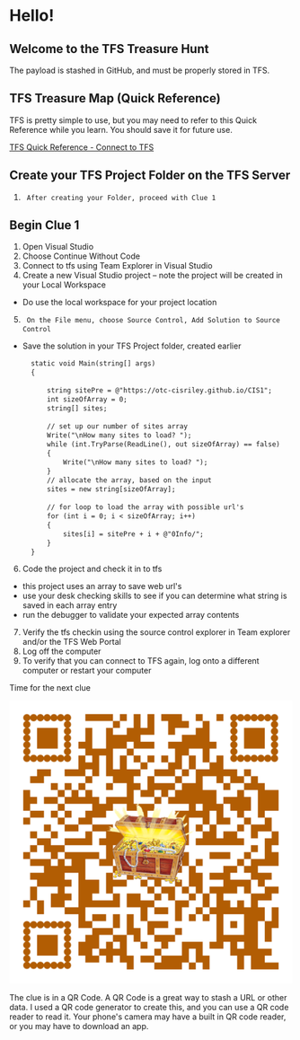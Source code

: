 # Hello!

## Welcome to the TFS Treasure Hunt
The payload is stashed in GitHub, and must be properly stored in TFS.

## TFS Treasure Map (Quick Reference)
TFS is pretty simple to use, but you may need to refer to this Quick Reference while you learn. You should save it for future use.

[TFS Quick Reference - Connect to TFS](ConnecttoTFS.pdf)

## Create your TFS Project Folder on the TFS Server
1.      After creating your Folder, proceed with Clue 1


## Begin Clue 1
1.	Open Visual Studio
2.	Choose Continue Without Code
3.	Connect to tfs using Team Explorer in Visual Studio
4.	Create a new Visual Studio project – note the project will be created in your Local Workspace
- Do use the local workspace for your project location
5.      On the File menu, choose Source Control, Add Solution to Source Control
- Save the solution in your TFS Project folder, created earlier

        static void Main(string[] args)
        {
        
            string sitePre = @"https://otc-cisriley.github.io/CIS1";
            int sizeOfArray = 0;
            string[] sites;

            // set up our number of sites array
            Write("\nHow many sites to load? ");
            while (int.TryParse(ReadLine(), out sizeOfArray) == false)
            {
                Write("\nHow many sites to load? ");
            }
            // allocate the array, based on the input
            sites = new string[sizeOfArray];

            // for loop to load the array with possible url's
            for (int i = 0; i < sizeOfArray; i++)
            {
                sites[i] = sitePre + i + @"0Info/";
            }
        }



6.	Code the project and check it in to tfs
- this project uses an array to save web url's
- use your desk checking skills to see if you can determine what string is saved in each array entry
- run the debugger to validate your expected array contents
7.	Verify the tfs checkin using the source control explorer in Team explorer and/or the TFS Web Portal
8.	Log off the computer
9.	To verify that you can connect to TFS again, log onto a different computer or restart your computer 


Time for the next clue

![TFS Treasure](qr-code-new.png)


The clue is in a QR Code. A QR Code is a great way to stash a URL or other data. I used a QR code generator to create this, and you can use a QR code reader to read it. Your phone's camera may have a built in QR code reader, or you may have to download an app.
